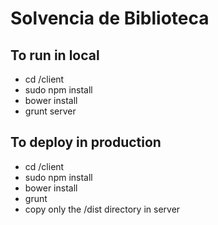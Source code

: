 # Solvencia de Biblioteca

## To run in local
- cd /client
- sudo npm install
- bower install
- grunt server

## To deploy in production 
- cd /client
- sudo npm install
- bower install
- grunt 
- copy only the /dist directory in server